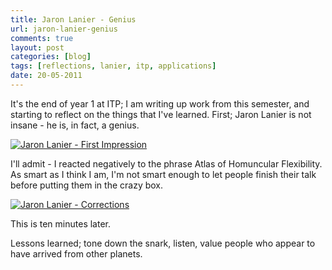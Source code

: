 ```yaml
---
title: Jaron Lanier - Genius
url: jaron-lanier-genius
comments: true
layout: post
categories: [blog]
tags: [reflections, lanier, itp, applications]
date: 20-05-2011
---
```

<p class="intro">It's the end of year 1 at ITP; I am writing up work from this semester, and starting to reflect on the things that I've learned. First; Jaron Lanier is not insane - he is, in fact, a genius.</p>
<a href="http://www.flickr.com/photos/paulmmay/5740374592/" title="Jaron Lanier - First Impression by paulmmay, on Flickr"><img src="http://farm4.static.flickr.com/3506/5740374592_86f9de753e_b.jpg" class="photo" alt="Jaron Lanier - First Impression"></a>

I'll admit - I reacted negatively to the phrase Atlas of Homuncular Flexibility. As smart as I think I am, I'm not smart enough to let people finish their talk before putting them in the crazy box.

<a href="http://www.flickr.com/photos/paulmmay/5739806587/" title="Jaron Lanier - Corrections by paulmmay, on Flickr"><img src="http://farm6.static.flickr.com/5183/5739806587_bcdf89c435_b.jpg" class="photo" alt="Jaron Lanier - Corrections"></a>

This is ten minutes later.

Lessons learned; tone down the snark, listen, value people who appear to have arrived from other planets.



